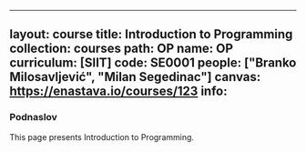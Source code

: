
---
layout: course
title: Introduction to Programming
collection: courses
path: OP
name: OP
curriculum: [SIIT]
code: SE0001
people: ["Branko Milosavljević", "Milan Segedinac"]
canvas: https://enastava.io/courses/123
info:
---


### Podnaslov

This page presents Introduction to Programming.
